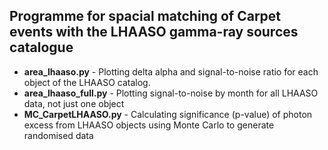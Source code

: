 ## Programme for spacial matching of Carpet events with the LHAASO gamma-ray sources catalogue

- **area_lhaaso.py** - Plotting delta alpha and signal-to-noise ratio for each object of the LHAASO catalog.
- **area_lhaaso_full.py** - Plotting signal-to-noise by month for all LHAASO data, not just one object
-  **MC_CarpetLHAASO.py** - Calculating significance (p-value) of photon excess from LHAASO objects using Monte Carlo to generate randomised data
